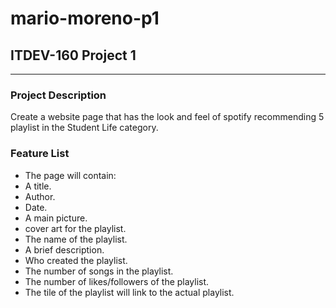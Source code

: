 # mario-moreno-p1
## ITDEV-160 Project 1
--- 
### Project Description
Create a website page that has the look and feel of spotify 
recommending 5 playlist in the Student Life category.

### Feature List
   - The page will contain:
   - A title.
   - Author.
   - Date.
   - A main picture.
   - cover art for the playlist.
   - The name of the playlist.
   - A brief description.
   - Who created the playlist.
   - The number of songs in the playlist.
   - The number of likes/followers of the playlist.
   - The tile of the playlist will link to the actual playlist.





